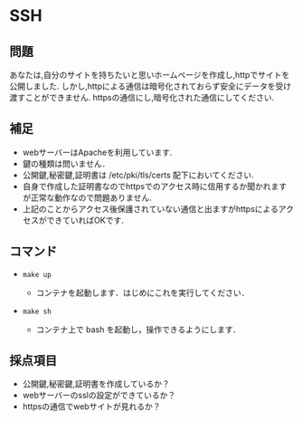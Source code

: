 # SSH

## 問題

あなたは,自分のサイトを持ちたいと思いホームページを作成し,httpでサイトを公開しました.
しかし,httpによる通信は暗号化されておらず安全にデータを受け渡すことができません.
httpsの通信にし,暗号化された通信にしてください.

## 補足
- webサーバーはApacheを利用しています.
- 鍵の種類は問いません．
- 公開鍵,秘密鍵,証明書は /etc/pki/tls/certs 配下においてください.
- 自身で作成した証明書なのでhttpsでのアクセス時に信用するか聞かれますが正常な動作なので問題ありません.
- 上記のことからアクセス後保護されていない通信と出ますがhttpsによるアクセスができていればOKです.

## コマンド

- `make up`

  - コンテナを起動します．はじめにこれを実行してください．

- `make sh`
  - コンテナ上で bash を起動し，操作できるようにします．

## 採点項目

- 公開鍵,秘密鍵,証明書を作成しているか？
- webサーバーのsslの設定ができているか？
- httpsの通信でwebサイトが見れるか？